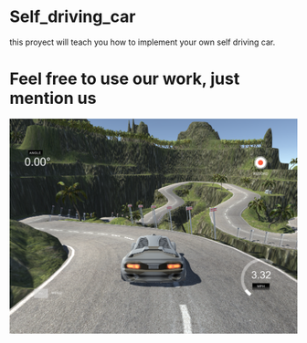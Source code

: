 # Self_driving_car
this proyect will teach you how to implement your own self driving car.

# Feel free to use our work, just mention us

![Self-Driving Car Simulator](./sim_image.png)
